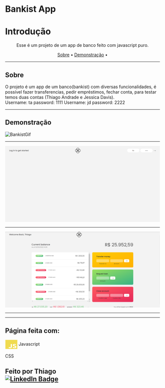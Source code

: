 <h1 style="text-align: "center"; style="font-weight: bold;">Bankist App</h1>

<h1>Introdução</h1>
<p align="center">Esse é um projeto de um app de banco feito com javascript puro.</p>
                 
<p align="center">
 <a href="#sobre">Sobre</a> •
 <a href="#demonstração">Demonstração</a> •
</p><hr>

## Sobre
<p>O projeto é um app de um banco(bankist) com diversas funcionalidades, é possível fazer transferencias, pedir empréstimos, fechar conta, para testar temos duas contas (Thiago Andrade e Jessica Davis).<br>
Username: ta      password: 1111
Username: jd      password: 2222
</p><hr>

## Demonstração
<img alt="BankistGif" title="BankistGif" src="./github/Animação.gif"><hr>
<img alt="Bankist Login screen" title="BankistLoggin" src="./github/bankist1.png"/><hr>

<img alt="Bankist Img Logged In" title="BankistLog" src="./github/bankist2.png"/><hr>
<hr> <h2>Página feita com:</h2>

<p><span><img align="center" alt="Th-Js" height="30" width="40" src="https://raw.githubusercontent.com/devicons/devicon/master/icons/javascript/javascript-plain.svg"></span> Javascript</p>
<p>CSS</p>

## Feito por Thiago<br> [![LinkedIn Badge](https://img.shields.io/badge/-Thiago_Martins-blue?style=flat-square&logo=Linkedin&logoColor=white&link=https://www.linkedin.com/in/thiagoma/)](https://www.linkedin.com/in/thiagoma/)
